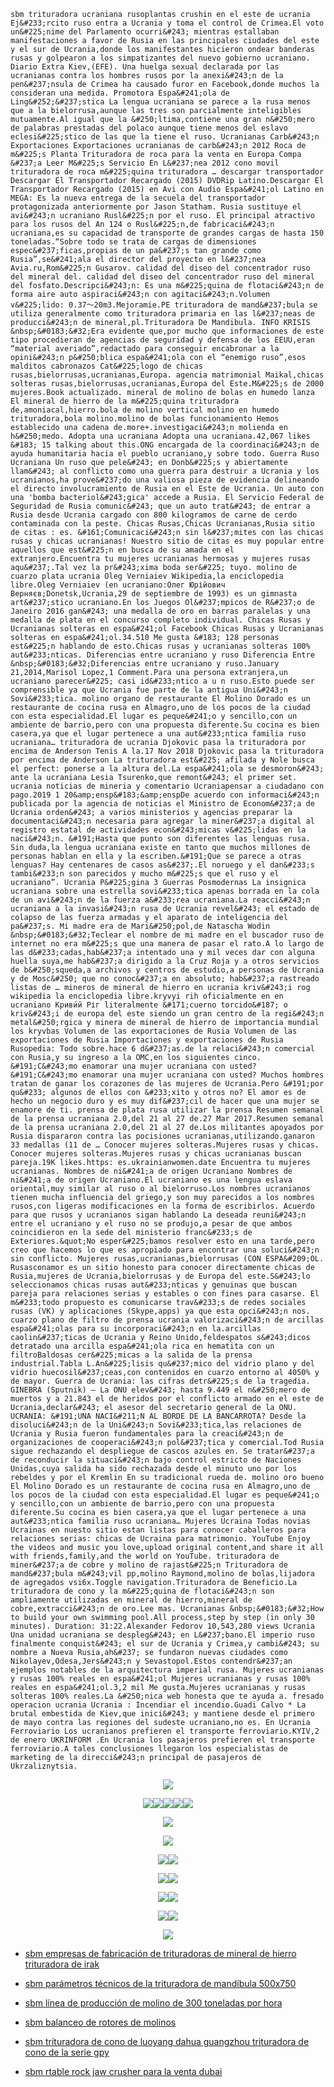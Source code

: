
```
sbm trituradora ucraniana rusoplantas crushin en el este de ucrania Ej&#233;rcito ruso entra a Ucrania y toma el control de Crimea.El voto un&#225;nime del Parlamento ocurri&#243; mientras estallaban manifestaciones a favor de Rusia en las principales ciudades del este y el sur de Ucrania,donde los manifestantes hicieron ondear banderas rusas y golpearon a los simpatizantes del nuevo gobierno ucraniano. Diario Extra Kiev,(EFE). Una huelga sexual declarada por las ucranianas contra los hombres rusos por la anexi&#243;n de la pen&#237;nsula de Crimea ha causado furor en Facebook,donde muchos la consideran una medida. Promotora Espa&#241;ola de Ling&#252;&#237;stica La lengua ucraniana se parece a la rusa menos que a la bielorrusa,aunque las tres son parcialmente inteligibles mutuamente.Al igual que la &#250;ltima,contiene una gran n&#250;mero de palabras prestadas del polaco aunque tiene menos del eslavo eclesi&#225;stico de las que la tiene el ruso. Ucranianas Carb&#243;n Exportaciones Exportaciones ucranianas de carb&#243;n 2012 Roca de m&#225;s Planta Trituradora de roca para la venta en Europa Compa &#237;a Leer M&#225;s Servicio En L&#237;nea 2012 cono movil trituradora de roca m&#225;quina trituradora … descargar transportador Descargar El Transportador Recargado (2015) DVDRip Latino.Descargar El Transportador Recargado (2015) en Avi con Audio Espa&#241;ol Latino en MEGA: Es la nueva entrega de la secuela del transportador protagonizada anteriormente por Jason Statham. Rusia sustituye el avi&#243;n ucraniano Rusl&#225;n por el ruso. El principal atractivo para los rusos del An 124 o Rusl&#225;n,de fabricaci&#243;n ucraniana,es su capacidad de transporte de grandes cargas de hasta 150 toneladas.“Sobre todo se trata de cargas de dimensiones espec&#237;ficas,propias de un pa&#237;s tan grande como Rusia”,se&#241;ala el director del proyecto en l&#237;nea Avia.ru,Rom&#225;n Gusarov. calidad del diseo del concentrador ruso del mineral del. calidad del diseo del concentrador ruso del mineral del fosfato.Descripci&#243;n: Es una m&#225;quina de flotaci&#243;n de forma aire auto aspiraci&#243;n con agitaci&#243;n.Volumen v&#225;lido: 0.37～20m3.Mejoramie.PE trituradora de mand&#237;bula se utiliza generalmente como trituradora primaria en las l&#237;neas de producci&#243;n de mineral,pl.Trituradora De Mandibula. INFO KRISIS &nbsp;&#0183;&#32;Era evidente que,por mucho que informaciones de este tipo procedieran de agencias de seguridad y defensa de los EEUU,eran “material averiado”,redactado para conseguir encabronar a la opini&#243;n p&#250;blica espa&#241;ola con el “enemigo ruso”,esos malditos cabronazos Cat&#225;logo de chicas rusas,bielorrusas,ucranianas,Europa. agencia matrimonial Maikal,chicas solteras rusas,bielorrusas,ucranianas,Europa del Este.M&#225;s de 2000 mujeres.Book actualizado. mineral de molino de bolas en humedo lanza El mineral de hierro de la m&#225;quina trituradora de,amoniacal,hierro.bola de molino vertical molino en humedo trituradora,bola molino.molino de bolas funcionamiento Hemos establecido una cadena de.more+.investigaci&#243;n molienda en h&#250;medo. Adopta una ucraniana Adopta una ucraniana.42,067 likes &#183; 15 talking about this.ONG encargada de la coordinaci&#243;n de ayuda humanitaria hacia el pueblo ucraniano,y sobre todo. Guerra Ruso Ucraniana Un ruso que pele&#243; en Donb&#225;s y abiertamente llam&#243; al conflicto como una guerra para destruir a Ucrania y los ucranianos,ha prove&#237;do una valiosa pieza de evidencia delineando el directo involucramiento de Rusia en el Este de Ucrania. Un auto con una 'bomba bacteriol&#243;gica' accede a Rusia. El Servicio Federal de Seguridad de Rusia comunic&#243; que un auto trat&#243; de entrar a Rusia desde Ucrania cargado con 800 kilogramos de carne de cerdo contaminada con la peste. Chicas Rusas,Chicas Ucranianas,Rusia sitio de citas : es. &#161;Comunicaci&#243;n sin l&#237;mites con las chicas rusas y chicas ucranianas! Nuestro sitio de citas es muy popular entre aquellos que est&#225;n en busca de su amada en el extranjero.Encuentra tu mujeres ucranianas hermosas y mujeres rusas aqu&#237;.Tal vez la pr&#243;xima boda ser&#225; tuyo. molino de cuarzo plata ucrania Oleg Verniaiev Wikipedia,la enciclopedia libre.Oleg Verniaiev (en ucraniano:Олег Юрійович Верняєв;Donetsk,Ucrania,29 de septiembre de 1993) es un gimnasta art&#237;stico ucraniano.En los Juegos Ol&#237;mpicos de R&#237;o de Janeiro 2016 gan&#243; una medalla de oro en barras paralelas y una medalla de plata en el concurso completo individual. Chicas Rusas y Ucranianas solteras en espa&#241;ol Facebook Chicas Rusas y Ucranianas solteras en espa&#241;ol.34.510 Me gusta &#183; 128 personas est&#225;n hablando de esto.Chicas rusas y ucranianas solteras 100% aut&#233;nticas. Diferencias entre ucraniano y ruso Diferencia Entre &nbsp;&#0183;&#32;Diferencias entre ucraniano y ruso.January 21,2014,Marisol Lopez,1 Comment.Para una persona extranjera,un ucraniano parecer&#225; casi id&#233;ntico a u n ruso.Esto puede ser comprensible ya que Ucrania fue parte de la antigua Uni&#243;n Sovi&#233;tica. molino organo de restaurante El Molino Dorado es un restaurante de cocina rusa en Almagro,uno de los pocos de la ciudad con esta especialidad.El lugar es peque&#241;o y sencillo,con un ambiente de barrio,pero con una propuesta diferente.Su cocina es bien casera,ya que el lugar pertenece a una aut&#233;ntica familia ruso ucraniana… trituradora de ucrania Djokovic pasa la trituradora por encima de Anderson Tenis A la.17 Nov 2018 Djokovic pasa la trituradora por encima de Anderson La trituradora est&#225; afilada y Nole busca el perfect: ponerse a la altura del.La espa&#241;ola se desmoron&#243; ante la ucraniana Lesia Tsurenko,que remont&#243; el primer set. ucrania noticias de mineria y comentario Ucraniapensar a ciudadano con pago.2019 1 20&amp;ensp&#183;&amp;enspDe acuerdo con informaci&#243;n publicada por la agencia de noticias el Ministro de Econom&#237;a de Ucrania orden&#243; a varios ministerios y agencias preparar la documentaci&#243;n necesaria para agregar la miner&#237;a digital al registro estatal de actividades econ&#243;micas v&#225;lidas en la naci&#243;n. &#191;Hasta que punto son diferentes las lenguas rusa. Sin duda,la lengua ucraniana existe en tanto que muchos millones de personas hablan en ella y la escriben.&#191;Que se parece a otras lenguas? Hay centenares de casos as&#237;.El noruego y el dan&#233;s tambi&#233;n son parecidos y mucho m&#225;s que el ruso y el ucraniano”. Ucrania P&#225;gina 3 Guerras Posmodernas La insignica ucraniana sobre una estrella sovi&#233;tica apenas borrada en la cola de un avi&#243;n de la fuerza a&#233;rea ucraniana.La reacci&#243;n ucraniana a la invasi&#243;n rusa de Ucrania revel&#243; el estado de colapso de las fuerza armadas y el aparato de inteligencia del pa&#237;s. Mi madre era de Mari&#250;pol,de Natascha Wodin &nbsp;&#0183;&#32;Teclear el nombre de mi madre en el buscador ruso de internet no era m&#225;s que una manera de pasar el rato.A lo largo de las d&#233;cadas,hab&#237;a intentado una y mil veces dar con alguna huella suya,me hab&#237;a dirigido a la Cruz Roja y a otros servicios de b&#250;squeda,a archivos y centros de estudio,a personas de Ucrania y de Mosc&#250; que no conoc&#237;a en absoluto; hab&#237;a rastreado listas de … mineros de mineral de hierro en ucrania kriv&#243;i rog wikipedia la enciclopedia libre.kryvyi rih oficialmente en en ucraniano Криви́й Ріг literalmente &#171;cuerno torcido&#187; o kriv&#243;i de europa del este siendo un gran centro de la regi&#243;n metal&#250;rgica y minera de mineral de hierro de importancia mundial los kryvbas Volumen de las exportaciones de Rusia Volumen de las exportaciones de Rusia Importaciones y exportaciones de Rusia Rusopedia: Todo sobre.hace 6 d&#237;as.de la relaci&#243;n comercial con Rusia,y su ingreso a la OMC,en los siguientes cinco. &#191;C&#243;mo enamorar una mujer ucraniana con usted? &#191;C&#243;mo enamorar una mujer ucraniana con usted? Muchos hombres tratan de ganar los corazones de las mujeres de Ucrania.Pero &#191;por qu&#233; algunos de ellos con &#233;xito y otros no? El amor es de hecho un negocio duro y es muy dif&#237;cil de hacer que una mujer se enamore de ti. prensa de plata rusa utilizar la prensa Resumen semanal de la prensa ucraniana 2.0,del 21 al 27 de.27 Mar 2017.Resumen semanal de la prensa ucraniana 2.0,del 21 al 27 de.Los militantes apoyados por Rusia dispararon contra las pocisiones ucranianas,utilizando.ganaron 33 medallas (11 de … Conocer mujeres solteras.Mujeres rusas y chicas. Conocer mujeres solteras.Mujeres rusas y chicas ucranianas buscan pareja.19K likes.https: es.ukrainianwomen.date Encuentra tu mujeres ucranianas. Nombres de ni&#241;a de origen Ucraniano Nombres de ni&#241;a de origen Ucraniano.El ucraniano es una lengua eslava oriental,muy similar al ruso o al bielorruso.Los nombres ucranianos tienen mucha influencia del griego,y son muy parecidos a los nombres rusos,con ligeras modificaciones en la forma de escribirlos. Acuerdo para que rusos y ucranianos sigan hablando La deseada reuni&#243;n entre el ucraniano y el ruso no se produjo,a pesar de que ambos coincidieron en la sede del ministerio franc&#233;s de Exteriores.&quot;No esper&#225;bamos resolver esto en una tarde,pero creo que hacemos lo que es apropiado para encontrar una soluci&#243;n sin conflicto. Mujeres rusas,ucranianas,bielorrusas (CON ESPA&#209;OL. Rusasconamor es un sitio honesto para conocer directamente chicas de Rusia,mujeres de Ucrania,bielorrusas y de Europa del este.S&#243;lo seleccionamos chicas rusas aut&#233;nticas y genuinas que buscan pareja para relaciones serias y estables o con fines para casarse. El m&#233;todo propuesto es comunicarse trav&#233;s de redes sociales rusas (VK) y aplicaciones (Skype,apps) ya que esta opci&#243;n nos. cuarzo plano de filtro de prensa ucrania valorizaci&#243;n de arcillas espa&#241;olas para su incorporaci&#243;n en la.arcillas caolin&#237;ticas de Ucrania y Reino Unido,feldespatos s&#243;dicos detratado una arcilla espa&#241;ola rica en hematita con un filtroBaldosas cer&#225;micas a la salida de la prensa industrial.Tabla L.An&#225;lisis qu&#237;mico del vidrio plano y del vidrio huecosil&#237;ceas,con contenidos en cuarzo entorno al 4050% y de mayor. Guerra de Ucrania: las cifras detr&#225;s de la tragedia. GINEBRA (Sputnik) — La ONU elev&#243; hasta 9.449 el n&#250;mero de muertos y a 21.843 el de heridos por el conflicto armado en el este de Ucrania,declar&#243; el asesor del secretario general de la ONU. UCRANIA: &#191;UNA NACI&#211;N AL BORDE DE LA BANCARROTA? Desde la disoluci&#243;n de la Uni&#243;n Sovi&#233;tica,las relaciones de Ucrania y Rusia fueron fundamentales para la creaci&#243;n de organizaciones de cooperaci&#243;n pol&#237;tica y comercial.Tod Rusia sigue rechazando el despliegue de cascos azules en. Se tratar&#237;a de reconducir la situaci&#243;n bajo control estricto de Naciones Unidas,cuya salida ha sido rechazada desde el minuto uno por los rebeldes y por el Kremlin En su tradicional rueda de. molino oro bueno El Molino Dorado es un restaurante de cocina rusa en Almagro,uno de los pocos de la ciudad con esta especialidad.El lugar es peque&#241;o y sencillo,con un ambiente de barrio,pero con una propuesta diferente.Su cocina es bien casera,ya que el lugar pertenece a una aut&#233;ntica familia ruso ucraniana… Mujeres Ucraina Todas novias Ucrainas en nuesto sitio estan listas para conocer caballeros para relaciones serias: chicas de Ucraina para matrimonio. YouTube Enjoy the videos and music you love,upload original content,and share it all with friends,family,and the world on YouTube. trituradora de miner&#237;a de cobre y molino de rajast&#225;n Trituradora de mand&#237;bula m&#243;vil pp,molino Raymond,molino de bolas,lijadora de agregados vsi6x.Toggle navigation.Trituradora de Beneficio.La trituradora de cono y la m&#225;quina de flotaci&#243;n son ampliamente utilizadas en mineral de hierro,mineral de cobre,extracci&#243;n de oro.Lee mas. Ucranianas &nbsp;&#0183;&#32;How to build your own swimming pool.All process,step by step (in only 30 minutes). Duration: 31:22.Alexander Fedorov 10,543,280 views Ucrania Una unidad ucraniana se despleg&#243; en L&#237;bano.El imperio ruso finalmente conquist&#243; el sur de Ucrania y Crimea,y cambi&#243; su nombre a Nueva Rusia,ah&#237; se fundaron nuevas ciudades como Nikolayev,Odesa,Jers&#243;n y Sevastopol.Estos contendr&#237;an ejemplos notables de la arquitectura imperial rusa. Mujeres ucranianas y rusas 100% reales en espa&#241;ol Mujeres ucranianas y rusas 100% reales en espa&#241;ol.3,2 mil Me gusta.Mujeres ucranianas y rusas solteras 100% reales.La &#250;nica web honesta que te ayuda a. fresado operacion ucrania Ucrania : Incendiar el incendio.Guadi Calvo * La brutal embestida de Kiev,que inici&#243; y mantiene desde el primero de mayo contra las regiones del sudeste ucraniano,no es. En Ucrania Ferroviario Los ucranianos prefieren el transporte ferroviario.KYIV,2 de enero UKRINFORM .En Ucrania los pasajeros prefieren el transporte ferroviario.A tales conclusiones llegaron los especialistas de marketing de la direcci&#243;n principal de pasajeros de Ukrzaliznytsia. 
```

<div align="center">

<a href="https://es-crusher.shibang-china.com/github&k=sbm+trituradora+ucraniana+ruso"><img src="https://static.shibang-china.com/es/crusher/logo.jpg"></a>

<a href="https://es-crusher.shibang-china.com/github&k=sbm+trituradora+ucraniana+ruso"><img src="https://static.shibang-china.com/es/crusher/index.jpg"></a><a href="https://es-crusher.shibang-china.com/material.htmlgithub&k=sbm+trituradora+ucraniana+ruso"><img src="https://static.shibang-china.com/es/crusher/material.jpg"></a><a href="https://es-crusher.shibang-china.com/application.htmlgithub&k=sbm+trituradora+ucraniana+ruso"><img src="https://static.shibang-china.com/es/crusher/application.jpg"></a><a href="https://es-crusher.shibang-china.com/aboutus.htmlgithub&k=sbm+trituradora+ucraniana+ruso"><img src="https://static.shibang-china.com/es/crusher/aboutus.jpg"></a><a href="https://es-crusher.shibang-china.com/contact.htmlgithub&k=sbm+trituradora+ucraniana+ruso"><img src="https://static.shibang-china.com/es/crusher/contact.jpg"></a>

<a href="https://es-crusher.shibang-china.com/github&k=sbm+trituradora+ucraniana+ruso"><img src="https://static.shibang-china.com/es/crusher/banner.jpg"></a>

<a href="https://swt.shibang-china.com/github&k=sbm+trituradora+ucraniana+ruso"><img src="https://static.shibang-china.com/es/crusher/text.jpg"></a>

<a href="https://swt.shibang-china.com/github&k=sbm+trituradora+ucraniana+ruso"><img src="https://static.shibang-china.com/es/crusher/chat.jpg"></a><a href="https://es-crusher.shibang-china.com/contact.htmlgithub&k=sbm+trituradora+ucraniana+ruso"><img src="https://static.shibang-china.com/es/crusher/message.jpg"></a>

<a href="https://es-crusher.shibang-china.com/products/pe.htmlgithub&k=sbm+trituradora+ucraniana+ruso"><img src="https://static.shibang-china.com/es/crusher/pe.jpg"></a><a href="https://es-crusher.shibang-china.com/products/pf.htmlgithub&k=sbm+trituradora+ucraniana+ruso"><img src="https://static.shibang-china.com/es/crusher/pf.jpg"></a>

<a href="https://es-crusher.shibang-china.com/products/hpt.htmlgithub&k=sbm+trituradora+ucraniana+ruso"><img src="https://static.shibang-china.com/es/crusher/hpt.jpg"></a><a href="https://es-crusher.shibang-china.com/products/vsi.htmlgithub&k=sbm+trituradora+ucraniana+ruso"><img src="https://static.shibang-china.com/es/crusher/vsi.jpg"></a>

<a href="https://es-crusher.shibang-china.com/products/klv.htmlgithub&k=sbm+trituradora+ucraniana+ruso"><img src="https://static.shibang-china.com/es/crusher/klv.jpg"></a><a href="https://es-crusher.shibang-china.com/products/portable.htmlgithub&k=sbm+trituradora+ucraniana+ruso"><img src="https://static.shibang-china.com/es/crusher/portable.jpg"></a>

<a href="https://swt.shibang-china.com/github&k=sbm+trituradora+ucraniana+ruso"><img src="https://static.shibang-china.com/es/crusher/case.jpg"></a>

</div>


* [sbm empresas de fabricación de trituradoras de mineral de hierro trituradora de irak](sbm%20empresas%20de%20fabricaci%C3%B3n%20de%20trituradoras%20de%20mineral%20de%20hierro%20trituradora%20de%20irak.md)

* [sbm parámetros técnicos de la trituradora de mandíbula 500x750](sbm%20par%C3%A1metros%20t%C3%A9cnicos%20de%20la%20trituradora%20de%20mand%C3%ADbula%20500x750.md)

* [sbm línea de producción de molino de 300 toneladas por hora](sbm%20l%C3%ADnea%20de%20producci%C3%B3n%20de%20molino%20de%20300%20toneladas%20por%20hora.md)

* [sbm balanceo de rotores de molinos](sbm%20balanceo%20de%20rotores%20de%20molinos.md)

* [sbm trituradora de cono de luoyang dahua guangzhou trituradora de cono de la serie gpy](sbm%20trituradora%20de%20cono%20de%20luoyang%20dahua%20guangzhou%20trituradora%20de%20cono%20de%20la%20serie%20gpy.md)

* [sbm rtable rock jaw crusher para la venta dubai](sbm%20rtable%20rock%20jaw%20crusher%20para%20la%20venta%20dubai.md)